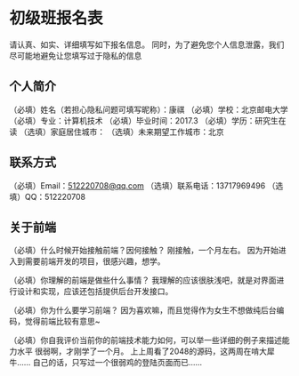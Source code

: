 # 初级班报名表

请认真、如实、详细填写如下报名信息。
同时，为了避免您个人信息泄露，我们尽可能地避免让您填写过于隐私的信息

## 个人简介

（必填）姓名（若担心隐私问题可填写昵称）：康祺
（必填）学校：北京邮电大学
（必填）专业：计算机技术
（必填）毕业时间：2017.3
（必填）学历：研究生在读
（选填）家庭居住城市：
（选填）未来期望工作城市：北京

## 联系方式

（必填）Email：512220708@qq.com
（选填）联系电话：13717969496
（选填）QQ：512220708

## 关于前端

（必填）什么时候开始接触前端？因何接触？
    刚接触，一个月左右。
    因为开始进入到需要前端开发的项目，很感兴趣，想学。

（必填）你理解的前端是做些什么事情？
    我理解的应该很肤浅吧，就是对界面进行设计和实现，应该还包括提供后台开发接口。

（必填）你为什么要学习前端？
    因为喜欢嘛，而且觉得作为女生不想做纯后台编码，觉得前端比较有意思~

（必填）你自我评价当前你的前端技术能力如何，可以举一些详细的例子来描述能力水平
    很弱啊，才刚学了一个月。
    上上周看了2048的源码，这两周在啃大犀牛……
    自己的话，只写过一个很弱鸡的登陆页面而已……

